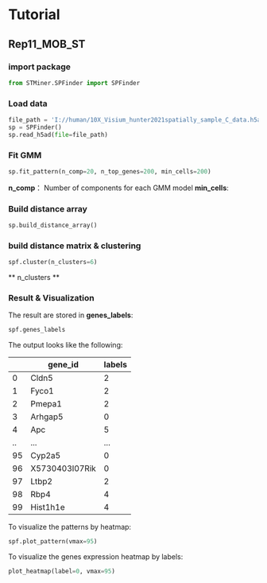 # Tutorial

## Rep11_MOB_ST

### import package

```python
from STMiner.SPFinder import SPFinder
```

### Load data

```python
file_path = 'I://human/10X_Visium_hunter2021spatially_sample_C_data.h5ad'
sp = SPFinder()
sp.read_h5ad(file=file_path)
```

### Fit GMM

```python
sp.fit_pattern(n_comp=20, n_top_genes=200, min_cells=200)

```
**n_comp**： Number of components for each GMM model
**min_cells**: 



### Build distance array

```python
sp.build_distance_array()
```

### build distance matrix & clustering

```python
spf.cluster(n_clusters=6)
```
** n_clusters **


### Result & Visualization

The result are stored in **genes_labels**:

```python
spf.genes_labels
```

The output looks like the following:

|     | gene_id        | labels |
|-----|----------------|--------|
| 0   | Cldn5          | 2      |
| 1   | Fyco1          | 2      |
| 2   | Pmepa1         | 2      |
| 3   | Arhgap5        | 0      |
| 4   | Apc            | 5      |
| ..  | ...            | ...    |
| 95  | Cyp2a5         | 0      |
| 96  | X5730403I07Rik | 0      |
| 97  | Ltbp2          | 2      |
| 98  | Rbp4           | 4      |
| 99  | Hist1h1e       | 4      |

To visualize the patterns by heatmap:

```python
spf.plot_pattern(vmax=95)
```

To visualize the genes expression heatmap by labels:

```python
plot_heatmap(label=0, vmax=95)
```
